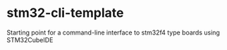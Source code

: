 # stm32-cli-template
Starting point for a command-line interface to stm32f4 type boards using STM32CubeIDE
